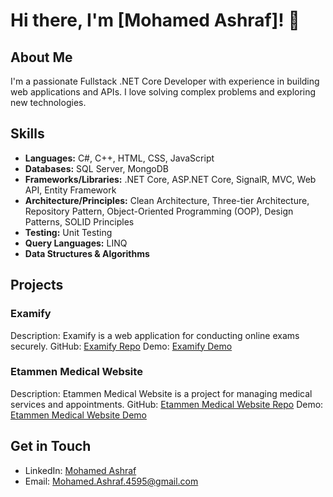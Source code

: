 # Hi there, I'm [Mohamed Ashraf]! 👋

## About Me
I'm a passionate Fullstack .NET Core Developer with experience in building web applications and APIs. I love solving complex problems and exploring new technologies.

## Skills
- **Languages:** C#, C++, HTML, CSS, JavaScript
- **Databases:** SQL Server, MongoDB
- **Frameworks/Libraries:** .NET Core, ASP.NET Core, SignalR, MVC, Web API, Entity Framework
- **Architecture/Principles:** Clean Architecture, Three-tier Architecture, Repository Pattern, Object-Oriented Programming (OOP), Design Patterns, SOLID Principles
- **Testing:** Unit Testing
- **Query Languages:** LINQ
- **Data Structures & Algorithms**



## Projects
### Examify
Description: Examify is a web application for conducting online exams securely.
GitHub: [Examify Repo](https://github.com/Mohamed-Ashraf-99/Examify)
Demo: [Examify Demo](https://www.linkedin.com/posts/mohamed-ashraf-9961a022a_celebrating-our-latest-achievement-online-activity-7172651831867629569-SdeC?utm_source=share&utm_medium=member_desktop)

### Etammen Medical Website
Description: Etammen Medical Website is a project for managing medical services and appointments.
GitHub: [Etammen Medical Website Repo](https://github.com/Mohamed-Ashraf-99/Etammen-Medical-Website)
Demo: [Etammen Medical Website Demo](https://www.linkedin.com/posts/mohamed-ashraf-9961a022a_pleased-to-announce-our-latest-project-activity-7178426959100526592-nTIL?utm_source=share&utm_medium=member_desktop)

## Get in Touch
- LinkedIn: [Mohamed Ashraf](https://www.linkedin.com/in/mohamed-ashraf-9961a022a/)
- Email: [Mohamed.Ashraf.4595@gmail.com](mailto:Mohamed.Ashraf.4595@gmail.com)

